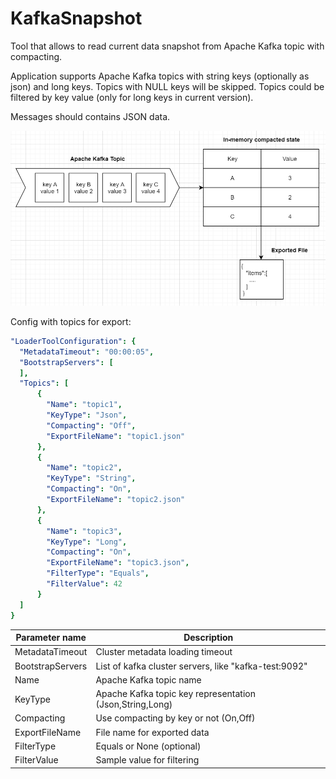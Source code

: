 # KafkaSnapshot
Tool that allows to read current data snapshot from Apache Kafka topic with compacting.

Application supports Apache Kafka topics with string keys (optionally as json) and long keys. Topics with NULL keys will be skipped.
Topics could be filtered by key value (only for long keys in current version).

Messages should contains JSON data.

![Details](Details.PNG)

Config with topics for export:

```yaml
"LoaderToolConfiguration": {
  "MetadataTimeout": "00:00:05",
  "BootstrapServers": [
  ],
  "Topics": [
      {
        "Name": "topic1",
        "KeyType": "Json",
        "Compacting": "Off",
        "ExportFileName": "topic1.json"
      },
      {
        "Name": "topic2",
        "KeyType": "String",
        "Compacting": "On",
        "ExportFileName": "topic2.json"
      },
      {
        "Name": "topic3",
        "KeyType": "Long",
        "Compacting": "On",
        "ExportFileName": "topic3.json",
        "FilterType": "Equals",
        "FilterValue": 42
      }
  ]
}
```

| Parameter name | Description   |
| -------------- | ------------- |
| MetadataTimeout | Cluster metadata loading timeout |
| BootstrapServers | List of kafka cluster servers, like "kafka-test:9092"  |
| Name           | Apache Kafka topic name |
| KeyType        | Apache Kafka topic key representation (Json,String,Long) |
| Compacting     | Use compacting by key or not (On,Off) |
| ExportFileName | File name for exported data  |
| FilterType | Equals or None (optional)  |
| FilterValue | Sample value for filtering |
